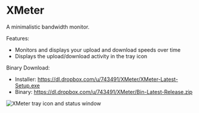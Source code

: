 XMeter
======

A minimalistic bandwidth monitor.

Features:
  * Monitors and displays your upload and download speeds over time
  * Displays the upload/download activity in the tray icon

Binary Download:
  * Installer: https://dl.dropbox.com/u/743491/XMeter/XMeter-Latest-Setup.exe
  * Binary: https://dl.dropbox.com/u/743491/XMeter/Bin-Latest-Release.zip
  
![XMeter tray icon and status window](https://dl.dropbox.com/u/743491/XMeter/Screenshot.png "Screenshot")